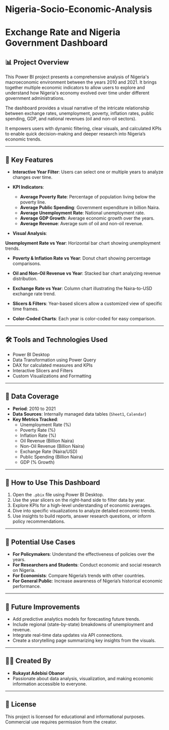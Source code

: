 # Nigeria-Socio-Economic-Analysis
# Exchange Rate and Nigeria Government Dashboard

## 📊 Project Overview
This Power BI project presents a comprehensive analysis of Nigeria's macroeconomic environment between the years 2010 and 2021. It brings together multiple economic indicators to allow users to explore and understand how Nigeria's economy evolved over time under different government administrations.

The dashboard provides a visual narrative of the intricate relationship between exchange rates, unemployment, poverty, inflation rates, public spending, GDP, and national revenues (oil and non-oil sectors). 

It empowers users with dynamic filtering, clear visuals, and calculated KPIs to enable quick decision-making and deeper research into Nigeria’s economic trends.

---

## 🧩 Key Features

- **Interactive Year Filter**: Users can select one or multiple years to analyze changes over time.
- **KPI Indicators**: 
  - **Average Poverty Rate**: Percentage of population living below the poverty line.
  - **Average Public Spending**: Government expenditure in billion Naira.
  - **Average Unemployment Rate**: National unemployment rate.
  - **Average GDP Growth**: Average economic growth over the years.
  - **Average Revenue**: Average sum of oil and non-oil revenue.
  
- **Visual Analysis**:

 **Unemployment Rate vs Year**: Horizontal bar chart showing unemployment trends.
  - **Poverty & Inflation Rate vs Year**: Donut chart showing percentage comparisons.
  - **Oil and Non-Oil Revenue vs Year**: Stacked bar chart analyzing revenue distribution.
  - **Exchange Rate vs Year**: Column chart illustrating the Naira-to-USD exchange rate trend.

- **Slicers & Filters**: Year-based slicers allow a customized view of specific time frames.

- **Color-Coded Charts**: Each year is color-coded for easy comparison.

---

## 🛠 Tools and Technologies Used

- Power BI Desktop
- Data Transformation using Power Query
- DAX for calculated measures and KPIs
- Interactive Slicers and Filters
- Custom Visualizations and Formatting

---

## 📅 Data Coverage

- **Period**: 2010 to 2021
- **Data Sources**: Internally managed data tables (`Sheet1`, `Calendar`)
- **Key Metrics Tracked**:
  - Unemployment Rate (%)
  - Poverty Rate (%)
  - Inflation Rate (%)
  - Oil Revenue (Billion Naira)
  - Non-Oil Revenue (Billion Naira)
  - Exchange Rate (Naira/USD)
  - Public Spending (Billion Naira)
  - GDP (% Growth)

---

## 📂 How to Use This Dashboard

1. Open the `.pbix` file using Power BI Desktop.
2. Use the year slicers on the right-hand side to filter data by year.
3. Explore KPIs for a high-level understanding of economic averages.
4. Dive into specific visualizations to analyze detailed economic trends.
5. Use insights to build reports, answer research questions, or inform policy recommendations.

---

## 🎯 Potential Use Cases

- **For Policymakers**: Understand the effectiveness of policies over the years.
- **For Researchers and Students**: Conduct economic and social research on Nigeria.
- **For Economists**: Compare Nigeria’s trends with other countries.
- **For General Public**: Increase awareness of Nigeria’s historical economic performance.

---

## 🔮 Future Improvements

- Add predictive analytics models for forecasting future trends.
- Include regional (state-by-state) breakdowns of unemployment and revenue.
- Integrate real-time data updates via API connections.
- Create a storytelling page summarizing key insights from the visuals.

---

## 👩‍💻 Created By
- **Rukayat Adebisi Obanor**  
- Passionate about data analysis, visualization, and making economic information accessible to everyone.

---

## 📜 License
This project is licensed for educational and informational purposes. Commercial use requires permission from the creator.
